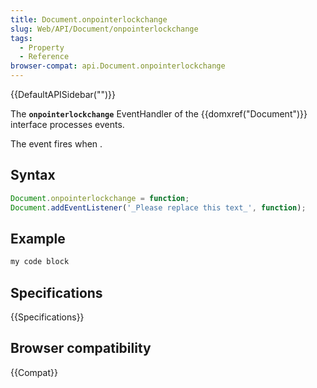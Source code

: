 ```yaml
---
title: Document.onpointerlockchange
slug: Web/API/Document/onpointerlockchange
tags:
  - Property
  - Reference
browser-compat: api.Document.onpointerlockchange
---
```

{{DefaultAPISidebar("")}}

The **`onpointerlockchange`** EventHandler of the {{domxref("Document")}} interface processes  events.

The  event fires when .

## Syntax

```js
Document.onpointerlockchange = function;
Document.addEventListener('_Please replace this text_', function);
```

## Example

```js
my code block
```

## Specifications

{{Specifications}}

## Browser compatibility

{{Compat}}

